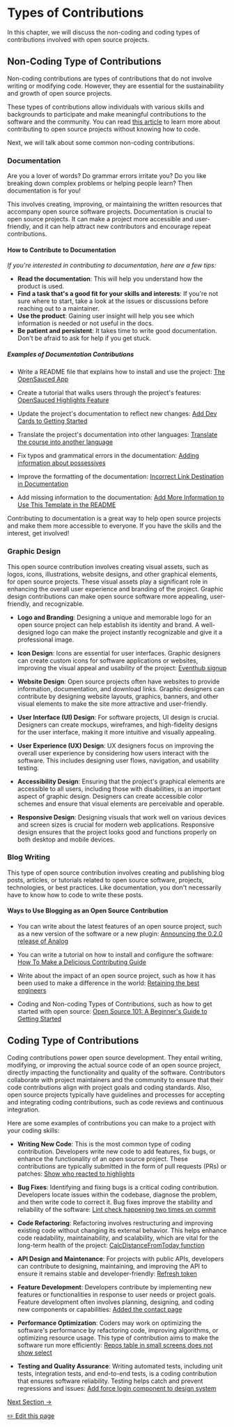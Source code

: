# Types of Contributions

In this chapter, we will discuss the non-coding and coding types of contributions involved with open source projects.

## Non-Coding Type of Contributions

Non-coding contributions are types of contributions that do not involve writing or modifying code. However, they are essential for the sustainability and growth of open source projects.

These types of contributions allow individuals with various skills and backgrounds to participate and make meaningful contributions to the software and the community. You can read [this article](https://dev.to/opensauced/how-to-contribute-to-open-source-without-knowing-how-to-code-a-guide-with-project-suggestions-59e5) to learn more about contributing to open source projects without knowing how to code.

Next, we will talk about some common non-coding contributions.

### Documentation

Are you a lover of words? Do grammar errors irritate you? Do you like breaking down complex problems or helping people learn? Then documentation is for you!

This involves creating, improving, or maintaining the written resources that accompany open source software projects. Documentation is crucial to open source projects. It can make a project more accessible and user-friendly, and it can help attract new contributors and encourage repeat contributions.

#### How to Contribute to Documentation

_If you're interested in contributing to documentation, here are a few tips:_

- **Read the documentation**: This will help you understand how the product is used.
- **Find a task that's a good fit for your skills and interests**: If you're not sure where to start, take a look at the issues or discussions before reaching out to a maintainer.
- **Use the product**: Gaining user insight will help you see which information is needed or not useful in the docs.
- **Be patient and persistent**: It takes time to write good documentation. Don't be afraid to ask for help if you get stuck.

##### Examples of Documentation Contributions

- Write a README file that explains how to install and use the project: [The OpenSauced App
  ](https://github.com/open-sauced/app/blob/beta/README.md)

- Create a tutorial that walks users through the project's features: [OpenSauced Highlights Feature](https://docs.opensauced.pizza/community/highlights/)

- Update the project's documentation to reflect new changes: [Add Dev Cards to Getting Started](https://github.com/open-sauced/docs/issues/156)

- Translate the project's documentation into other languages: [Translate the course into another language](https://github.com/open-sauced/intro/issues/16)

- Fix typos and grammatical errors in the documentation: [Adding information about possessives
  ](https://github.com/StyleGuides/WritingStyleGuide/pull/519)

- Improve the formatting of the documentation: [Incorrect Link Destination in Documentation](https://github.com/open-sauced/docs/pull/144)
- Add missing information to the documentation: [Add More Information to Use This Template in the README](https://github.com/open-sauced/100-days-of-oss-template/pull/8)

Contributing to documentation is a great way to help open source projects and make them more accessible to everyone. If you have the skills and the interest, get involved!

### Graphic Design

This open source contribution involves creating visual assets, such as logos, icons, illustrations, website designs, and other graphical elements, for open source projects. These visual assets play a significant role in enhancing the overall user experience and branding of the project. Graphic design contributions can make open source software more appealing, user-friendly, and recognizable.

- **Logo and Branding**: Designing a unique and memorable logo for an open source project can help establish its identity and brand. A well-designed logo can make the project instantly recognizable and give it a professional image.

- **Icon Design**: Icons are essential for user interfaces. Graphic designers can create custom icons for software applications or websites, improving the visual appeal and usability of the project: [Eventhub signup](https://github.com/WebXGuild/webx-guild/pull/13)

- **Website Design**: Open source projects often have websites to provide information, documentation, and download links. Graphic designers can contribute by designing website layouts, graphics, banners, and other visual elements to make the site more attractive and user-friendly.

- **User Interface (UI) Design**: For software projects, UI design is crucial. Designers can create mockups, wireframes, and high-fidelity designs for the user interface, making it more intuitive and visually appealing.

- **User Experience (UX) Design**: UX designers focus on improving the overall user experience by considering how users interact with the software. This includes designing user flows, navigation, and usability testing.

- **Accessibility Design**: Ensuring that the project's graphical elements are accessible to all users, including those with disabilities, is an important aspect of graphic design. Designers can create accessible color schemes and ensure that visual elements are perceivable and operable.

- **Responsive Design**: Designing visuals that work well on various devices and screen sizes is crucial for modern web applications. Responsive design ensures that the project looks good and functions properly on both desktop and mobile devices.

### Blog Writing

This type of open source contribution involves creating and publishing blog posts, articles, or tutorials related to open source software, projects, technologies, or best practices. Like documentation, you don't necessarily have to know how to code to write these posts.

#### Ways to Use Blogging as an Open Source Contribution

- You can write about the latest features of an open source project, such as a new version of the software or a new plugin: [Announcing the 0.2.0 release of Analog](https://dev.to/analogjs/announcing-the-020-release-of-analog-aa1)

- You can write a tutorial on how to install and configure the software: [How To Make a Delicious Contributing Guide](https://dev.to/opensauced/how-to-make-a-delicious-contributing-guide-4bp3)

- Write about the impact of an open source project, such as how it has been used to make a difference in the world: [Retaining the best engineers](https://opensauced.pizza/blog/retaining-the-best-engineers)

- Coding and Non-coding Types of Contributions, such as how to get started with open source: [Open Source 101: A Beginner's Guide to Getting Started](https://opensauced.pizza/blog/open-source-101-a-beginner's-guide-to-getting-started)

## Coding Type of Contributions

Coding contributions power open source development. They entail writing, modifying, or improving the actual source code of an open source project, directly impacting the functionality and quality of the software. Contributors collaborate with project maintainers and the community to ensure that their code contributions align with project goals and coding standards. Also, open source projects typically have guidelines and processes for accepting and integrating coding contributions, such as code reviews and continuous integration.

Here are some examples of contributions you can make to a project with your coding skills:

- **Writing New Code**: This is the most common type of coding contribution. Developers write new code to add features, fix bugs, or enhance the functionality of an open source project. These contributions are typically submitted in the form of pull requests (PRs) or patches: [Show who reacted to highlights](https://github.com/open-sauced/app/pull/1591)

- **Bug Fixes**: Identifying and fixing bugs is a critical coding contribution. Developers locate issues within the codebase, diagnose the problem, and then write code to correct it. Bug fixes improve the stability and reliability of the software: [Lint check happening two times on commit
  ](https://github.com/open-sauced/app/pull/1635)

- **Code Refactoring**: Refactoring involves restructuring and improving existing code without changing its external behavior. This helps enhance code readability, maintainability, and scalability, which are vital for the long-term health of the project: [CalcDistanceFromToday function](https://github.com/open-sauced/app/pull/1633)

- **API Design and Maintenance**: For projects with public APIs, developers can contribute to designing, maintaining, and improving the API to ensure it remains stable and developer-friendly: [Refresh token
  ](https://github.com/IridiumIdentity/iridium/pull/134)

- **Feature Development**: Developers contribute by implementing new features or functionalities in response to user needs or project goals. Feature development often involves planning, designing, and coding new components or capabilities: [Added the contact page
  ](https://github.com/TechIsHiring/techishiring-website/pull/53)

- **Performance Optimization**: Coders may work on optimizing the software's performance by refactoring code, improving algorithms, or optimizing resource usage. This type of contribution aims to make the software run more efficiently: [Repos table in small screens does not show select](https://github.com/open-sauced/app/pull/1559)

- **Testing and Quality Assurance**: Writing automated tests, including unit tests, integration tests, and end-to-end tests, is a coding contribution that ensures software reliability. Testing helps catch and prevent regressions and issues: [Add force login component to design system](https://github.com/open-sauced/app/pull/1330)

[Next Section ->](08-additional-resources.md)

<a href="https://github.com/open-sauced/intro/edit/main/07-types-of-contributions.md">
 ✏️  Edit this page
  </a>
